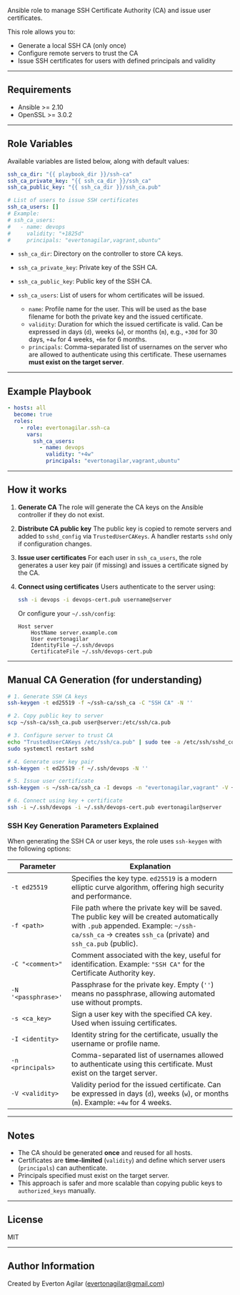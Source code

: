 
Ansible role to manage SSH Certificate Authority (CA) and issue user certificates.

This role allows you to:

* Generate a local SSH CA (only once)
* Configure remote servers to trust the CA
* Issue SSH certificates for users with defined principals and validity

---

## Requirements

* Ansible >= 2.10
* OpenSSL >= 3.0.2

---

## Role Variables

Available variables are listed below, along with default values:

```yaml
ssh_ca_dir: "{{ playbook_dir }}/ssh-ca"
ssh_ca_private_key: "{{ ssh_ca_dir }}/ssh_ca"
ssh_ca_public_key: "{{ ssh_ca_dir }}/ssh_ca.pub"

# List of users to issue SSH certificates
ssh_ca_users: []
# Example:
# ssh_ca_users:
#   - name: devops
#     validity: "+1825d"
#     principals: "evertonagilar,vagrant,ubuntu"
```

* `ssh_ca_dir`: Directory on the controller to store CA keys.
* `ssh_ca_private_key`: Private key of the SSH CA.
* `ssh_ca_public_key`: Public key of the SSH CA.
* `ssh_ca_users`: List of users for whom certificates will be issued.

  * `name`: Profile name for the user. This will be used as the base filename for both the private key and the issued certificate.
  * `validity`: Duration for which the issued certificate is valid. Can be expressed in days (`d`), weeks (`w`), or months (`m`), e.g., `+30d` for 30 days, `+4w` for 4 weeks, `+6m` for 6 months.
  * `principals`: Comma-separated list of usernames on the server who are allowed to authenticate using this certificate. These usernames **must exist on the target server**.

---

## Example Playbook

```yaml
- hosts: all
  become: true
  roles:
    - role: evertonagilar.ssh-ca
      vars:
        ssh_ca_users:
          - name: devops
            validity: "+4w"
            principals: "evertonagilar,vagrant,ubuntu"
```

---

## How it works

1. **Generate CA**
   The role will generate the CA keys on the Ansible controller if they do not exist.

2. **Distribute CA public key**
   The public key is copied to remote servers and added to `sshd_config` via `TrustedUserCAKeys`.
   A handler restarts `sshd` only if configuration changes.

3. **Issue user certificates**
   For each user in `ssh_ca_users`, the role generates a user key pair (if missing) and issues a certificate signed by the CA.

4. **Connect using certificates**
   Users authenticate to the server using:

   ```bash
   ssh -i devops -i devops-cert.pub username@server
   ```

   Or configure your `~/.ssh/config`:

   ```ssh
   Host server
       HostName server.example.com
       User evertonagilar
       IdentityFile ~/.ssh/devops
       CertificateFile ~/.ssh/devops-cert.pub
   ```

---

## Manual CA Generation (for understanding)

```bash
# 1. Generate SSH CA keys
ssh-keygen -t ed25519 -f ~/ssh-ca/ssh_ca -C "SSH CA" -N ''

# 2. Copy public key to server
scp ~/ssh-ca/ssh_ca.pub user@server:/etc/ssh/ca.pub

# 3. Configure server to trust CA
echo "TrustedUserCAKeys /etc/ssh/ca.pub" | sudo tee -a /etc/ssh/sshd_config
sudo systemctl restart sshd

# 4. Generate user key pair
ssh-keygen -t ed25519 -f ~/.ssh/devops -N ''

# 5. Issue user certificate
ssh-keygen -s ~/ssh-ca/ssh_ca -I devops -n "evertonagilar,vagrant" -V +4w ~/.ssh/devops.pub

# 6. Connect using key + certificate
ssh -i ~/.ssh/devops -i ~/.ssh/devops-cert.pub evertonagilar@server
```

### SSH Key Generation Parameters Explained

When generating the SSH CA or user keys, the role uses `ssh-keygen` with the following options:

| Parameter | Explanation |
|-----------|-------------|
| `-t ed25519` | Specifies the key type. `ed25519` is a modern elliptic curve algorithm, offering high security and performance. |
| `-f <path>` | File path where the private key will be saved. The public key will be created automatically with `.pub` appended. Example: `~/ssh-ca/ssh_ca` → creates `ssh_ca` (private) and `ssh_ca.pub` (public). |
| `-C "<comment>"` | Comment associated with the key, useful for identification. Example: `"SSH CA"` for the Certificate Authority key. |
| `-N '<passphrase>'` | Passphrase for the private key. Empty (`''`) means no passphrase, allowing automated use without prompts. |
| `-s <ca_key>` | Sign a user key with the specified CA key. Used when issuing certificates. |
| `-I <identity>` | Identity string for the certificate, usually the username or profile name. |
| `-n <principals>` | Comma-separated list of usernames allowed to authenticate using this certificate. Must exist on the target server. |
| `-V <validity>` | Validity period for the issued certificate. Can be expressed in days (`d`), weeks (`w`), or months (`m`). Example: `+4w` for 4 weeks. |


---

## Notes

* The CA should be generated **once** and reused for all hosts.
* Certificates are **time-limited** (`validity`) and define which server users (`principals`) can authenticate.
* Principals specified must exist on the target server.
* This approach is safer and more scalable than copying public keys to `authorized_keys` manually.

---

## License

MIT

---

## Author Information

Created by Everton Agilar ([evertonagilar@gmail.com](mailto:evertonagilar@gmail.com))

